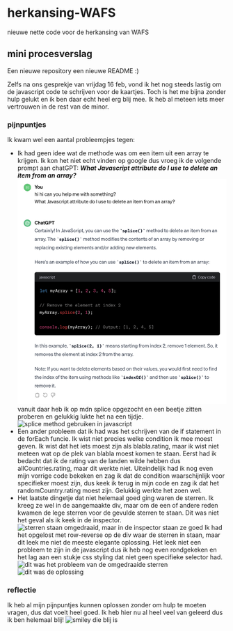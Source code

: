 # herkansing-WAFS
nieuwe nette code voor de herkansing van WAFS

## mini procesverslag
Een nieuwe repository een nieuwe README :)

Zelfs na ons gesprekje van vrijdag 16 feb, vond ik het nog steeds lastig om de javascript code te schrijven voor de kaartjes. 
Toch is het me bijna zonder hulp gelukt en ik ben daar echt heel erg blij mee. Ik heb al meteen iets meer vertrouwen in de rest van de minor. 

### pijnpuntjes
Ik kwam wel een aantal probleempjes tegen:
* Ik had geen idee wat de methode was om een item uit een array te krijgen. Ik kon het niet echt vinden op google dus vroeg ik de volgende prompt aan chatGPT: 
***What Javascript attribute do I use to delete an item from an array?***
![conversatie met chatGPT over splice](images/splice-method.png)
vanuit daar heb ik op mdn splice opgezocht en een beetje zitten proberen en gelukkig lukte het na een tijdje.
![splice method gebruiken in javascript](herkansing-WAFS/images/splice-in-code.png)
* Een ander probleem dat ik had was het schrijven van de if statement in de forEach funcie. Ik wist niet precies welke condition ik mee moest geven. Ik wist dat het iets moest zijn als blabla.rating,    maar ik wist niet meteen wat op de plek van blabla moest komen te staan. Eerst had ik bedacht dat ik de rating van de landen wilde hebben dus allCountries.rating, maar dit werkte niet. Uiteindelijk had ik nog even mijn vorrige code bekeken en zag ik dat de condition waarschijnlijk voor specifieker moest zijn, dus keek ik terug in mijn code en zag ik dat het randomCountry.rating moest zijn. Gelukkig werkte het zoen wel.
* Het laatste dingetje dat niet helemaal goed ging waren de sterren. Ik kreeg ze wel in de aangemaakte div, maar om de een of andere reden kwamen de lege sterren voor de gevulde sterren te staan. Dit was niet het geval als ik keek in de inspector.
![sterren staan omgedraaid, maar in de inspector staan ze goed](herkansing-WAFS/images/reverse-stars.png)
Ik had het opgelost met row-reverse op de div waar de sterren in staan, maar dit leek me niet de meeste elegante oplossing. Het leek niet een probleem te zijn in de javascript dus ik heb nog even rondgekeken en het lag aan een stukje css styling dat niet geen specifieke selector had.
![dit was het probleem van de omgedraaide sterren](herkansing-WAFS/images/sterrenprobleem-gevonden.png)
![dit was de oplossing](herkansing-WAFS/images/sterrenprobleem-opgelost.png)

### reflectie 
Ik heb al mijn pijnpuntjes kunnen oplossen zonder om hulp te moeten vragen, dus dat voelt heel goed.
Ik heb hier nu al heel veel van geleerd dus ik ben helemaal blij! 
![smiley die blij is](herkansing-WAFS/images/smiley.jpg)

